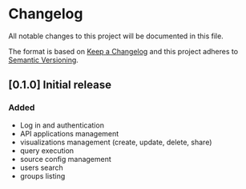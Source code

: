 # Changelog

All notable changes to this project will be documented in this file.

The format is based on [Keep a Changelog](<http://keepachangelog.com/en/1.0.0/>)
and this project adheres to [Semantic Versioning](<http://semver.org/spec/v2.0.0.html>).

## [0.1.0] Initial release

### Added
- Log in and authentication
- API applications management
- visualizations management (create, update, delete, share)
- query execution
- source config management
- users search
- groups listing
